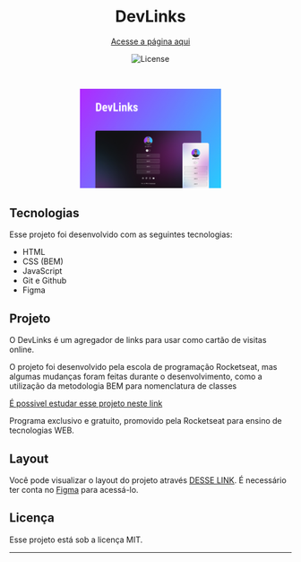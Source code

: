 <h1 align="center"> DevLinks </h1>

<p align="center">
<a href="https://julianoventola.github.io/devlinks">Acesse a página aqui</a>
</p>

<p align="center">
  <img alt="License" src="https://img.shields.io/static/v1?label=license&message=MIT&color=49AA26&labelColor=000000">
</p>

<br>

<p align="center">
  <img alt="projeto DevLinks" src=".github/preview.jpg" width="50%">
</p>

## Tecnologias

Esse projeto foi desenvolvido com as seguintes tecnologias:

- HTML
- CSS (BEM)
- JavaScript
- Git e Github
- Figma

## Projeto

O DevLinks é um agregador de links para usar como cartão de visitas online.

O projeto foi desenvolvido pela escola de programação Rocketseat, mas algumas mudanças foram feitas durante o desenvolvimento, como a utilização da metodologia BEM para nomenclatura de classes

<a href="https://lp.rocketseat.com.br/devlinks/inscricao?utm_source=github&utm_medium=descricao&utm_campaign=capture-devlinks&utm_term=organic&utm_content=descricao-github-mayk-brito">É possivel estudar esse projeto neste link</a>

Programa exclusivo e gratuito, promovido pela Rocketseat para ensino de tecnologias WEB. <br/>

## Layout

Você pode visualizar o layout do projeto através [DESSE LINK](https://www.figma.com/community/file/1187422022288947321). É necessário ter conta no [Figma](https://figma.com) para acessá-lo.

## Licença

Esse projeto está sob a licença MIT.

---
